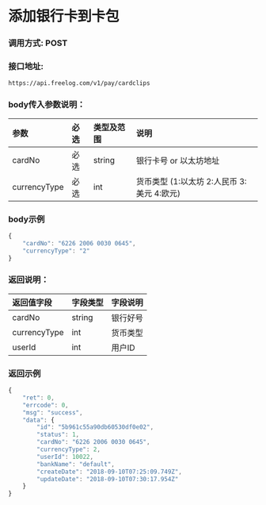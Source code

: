 # 添加银行卡到卡包

### 调用方式: POST

### 接口地址:

```
https://api.freelog.com/v1/pay/cardclips
```

### body传入参数说明：

| 参数 | 必选 | 类型及范围 | 说明 |
| :--- | :--- | :--- | :--- |
|cardNo|必选|string|银行卡号 or 以太坊地址 |
|currencyType|必选|int|货币类型 (1:以太坊 2:人民币 3:美元 4:欧元) |


### body示例

```js
{
    "cardNo": "6226 2006 0030 0645",
    "currencyType": "2"
}
```

### 返回说明：

| 返回值字段 | 字段类型 | 字段说明 |
| :--- | :--- | :--- |
| cardNo | string | 银行好号 |
| currencyType | int | 货币类型 |
| userId | int | 用户ID |


### 返回示例

```js
{
    "ret": 0,
    "errcode": 0,
    "msg": "success",
    "data": {
        "id": "5b961c55a90db60530df0e02",
        "status": 1,
        "cardNo": "6226 2006 0030 0645",
        "currencyType": 2,
        "userId": 10022,
        "bankName": "default",
        "createDate": "2018-09-10T07:25:09.749Z",
        "updateDate": "2018-09-10T07:30:17.954Z"
    }
}
```
